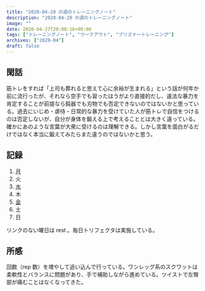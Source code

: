 ```yaml
---
title: "2020-04-20 の週のトレーニングノート"
description: "2020-04-20 の週のトレーニングノート"
image: ""
date: 2020-04-27T20:08:16+09:00
tags: ["トレーニングノート", "ワークアウト", "プリズナートレーニング"]
archives: ["2020-04"]
draft: false
---
```

## 閑話

筋トレをすれば「上司も葬れると思えて心に余裕が生まれる」という話が何年か前に流行ったが、それなら空手でも習ったほうがより直接的だし、違法な暴力を肯定することが前提なら鈍器でも刃物でも否定できないのではないかと思っている。過去にいじめ・虐待・日常的な暴力を受けていた人が筋トレで自信をつけるのは否定しないが、自分が身体を鍛える上で考えることとは大きく違っている。確かにあのような言葉が大衆に受けるのは理解できる。しかし言葉を面白がるだけではなく本当に鍛えてみたらまた違うのではないかと思う。

## 記録

1. [月](https://scrapbox.io/tbsmcd-memo/2020-04-20)
1. 火
1. [水](https://scrapbox.io/tbsmcd-memo/2020-04-22)
1. 木
1. [金](https://scrapbox.io/tbsmcd-memo/2020-04-24)
1. 土
1. 日

リンクのない曜日は rest 。毎日トリフェクタは実施している。

## 所感

回数（rep 数）を増やして追い込んで行っている。ワンレッグ系のスクワットは柔軟性とバランスに問題があり、手で補助しながら進めている。ツイストで左臀部が痛むことはなくなってきた。
